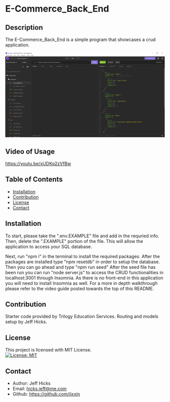 # E-Commerce_Back_End

## Description
The E-Commerce_Back_End is a simple program that showcases a crud application. 

![Screenshot of Insomnia](./assets/photo.PNG)

## Video of Usage

https://youtu.be/xUDKq2zVfBw

## Table of Contents
- [Installation](#installation)
- [Contribution](#contribution)
- [License](#license)
- [Contact](#contact)

## Installation

To start, please take the ".env.EXAMPLE" file and add in the requried info. Then, delete the ".EXAMPLE" portion of the file. This will allow the application to access your SQL database.

Next, run "npm i" in the terminal to install the required packages. After the packages are installed type "npm resetdb" in order to setup the database. Then you can go ahead and type "npm run seed" After the seed file has been run you can run "node server.js" to access the CRUD functionalities in localhost:3001 through Insomnia. As there is no front-end in this application you will need to install Insomnia as well. For a more in depth walkthrough please refer to the video guide posted towards the top of this README.   

## Contribution
Starter code provided by Trilogy Education Services. Routing and models setup by Jeff Hicks. 

## License
This project is licensed with MIT License.<br>
[![License: MIT](https://img.shields.io/badge/License-MIT-yellow.svg)](https://opensource.org/licenses/MIT)

## Contact
- Author: Jeff Hicks
- Email: hicks.jeff@me.com
- Github: https://github.com/jixxin